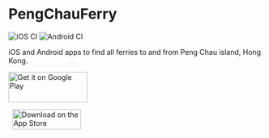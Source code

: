# PengChauFerry
![iOS CI](https://github.com/lionello/PengChauFerry/workflows/iOS%20CI/badge.svg)
![Android CI](https://github.com/lionello/PengChauFerry/workflows/Android%20CI/badge.svg)

iOS and Android apps to find all ferries to and from Peng Chau island, Hong Kong.

<a href='https://play.google.com/store/apps/details?id=com.lunesu.pengchauferry&pcampaignid=pcampaignidMKT-Other-global-all-co-prtnr-py-PartBadge-Mar2515-1'><img alt='Get it on Google Play' width='156px' height='60px' src='https://play.google.com/intl/en_us/badges/static/images/badges/en_badge_web_generic.png'/></a>

&nbsp;&nbsp;<a href="https://apps.apple.com/us/app/peng-chau-ferries/id1503502575?mt=8"><img alt="Download on the App Store" src='https://linkmaker.itunes.apple.com/en-us/badge-lrg.svg?releaseDate=2020-03-20&kind=iossoftware&bubble=ios_apps' width='135px' height='40px' /></a>
